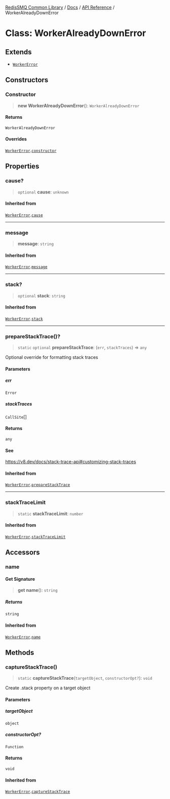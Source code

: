 [RedisSMQ Common Library](../../../README.md) / [Docs](../../README.md) / [API Reference](../README.md) / WorkerAlreadyDownError

# Class: WorkerAlreadyDownError

## Extends

- [`WorkerError`](WorkerError.md)

## Constructors

### Constructor

> **new WorkerAlreadyDownError**(): `WorkerAlreadyDownError`

#### Returns

`WorkerAlreadyDownError`

#### Overrides

[`WorkerError`](WorkerError.md).[`constructor`](WorkerError.md#constructor)

## Properties

### cause?

> `optional` **cause**: `unknown`

#### Inherited from

[`WorkerError`](WorkerError.md).[`cause`](WorkerError.md#cause)

***

### message

> **message**: `string`

#### Inherited from

[`WorkerError`](WorkerError.md).[`message`](WorkerError.md#message)

***

### stack?

> `optional` **stack**: `string`

#### Inherited from

[`WorkerError`](WorkerError.md).[`stack`](WorkerError.md#stack)

***

### prepareStackTrace()?

> `static` `optional` **prepareStackTrace**: (`err`, `stackTraces`) => `any`

Optional override for formatting stack traces

#### Parameters

##### err

`Error`

##### stackTraces

`CallSite`[]

#### Returns

`any`

#### See

https://v8.dev/docs/stack-trace-api#customizing-stack-traces

#### Inherited from

[`WorkerError`](WorkerError.md).[`prepareStackTrace`](WorkerError.md#preparestacktrace)

***

### stackTraceLimit

> `static` **stackTraceLimit**: `number`

#### Inherited from

[`WorkerError`](WorkerError.md).[`stackTraceLimit`](WorkerError.md#stacktracelimit)

## Accessors

### name

#### Get Signature

> **get** **name**(): `string`

##### Returns

`string`

#### Inherited from

[`WorkerError`](WorkerError.md).[`name`](WorkerError.md#name)

## Methods

### captureStackTrace()

> `static` **captureStackTrace**(`targetObject`, `constructorOpt?`): `void`

Create .stack property on a target object

#### Parameters

##### targetObject

`object`

##### constructorOpt?

`Function`

#### Returns

`void`

#### Inherited from

[`WorkerError`](WorkerError.md).[`captureStackTrace`](WorkerError.md#capturestacktrace)
